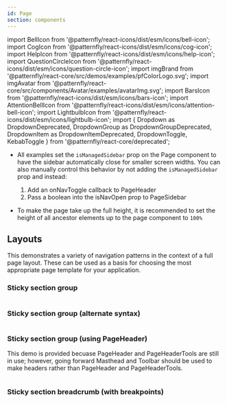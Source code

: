 ```yaml
---
id: Page
section: components
---
```


import BellIcon from '@patternfly/react-icons/dist/esm/icons/bell-icon';
import CogIcon from '@patternfly/react-icons/dist/esm/icons/cog-icon';
import HelpIcon from '@patternfly/react-icons/dist/esm/icons/help-icon';
import QuestionCircleIcon from '@patternfly/react-icons/dist/esm/icons/question-circle-icon';
import imgBrand from '@patternfly/react-core/src/demos/examples/pfColorLogo.svg';
import imgAvatar from '@patternfly/react-core/src/components/Avatar/examples/avatarImg.svg';
import BarsIcon from '@patternfly/react-icons/dist/esm/icons/bars-icon';
import AttentionBellIcon from '@patternfly/react-icons/dist/esm/icons/attention-bell-icon';
import LightbulbIcon from '@patternfly/react-icons/dist/esm/icons/lightbulb-icon';
import {
Dropdown as DropdownDeprecated,
DropdownGroup as DropdownGroupDeprecated,
DropdownItem as DropdownItemDeprecated,
DropdownToggle,
KebabToggle
} from '@patternfly/react-core/deprecated';

- All examples set the `isManagedSidebar` prop on the Page component to have the sidebar automatically close for smaller screen widths. You can also manually control this behavior by not adding the `isManagedSidebar` prop and instead:

  1. Add an onNavToggle callback to PageHeader
  2. Pass a boolean into the isNavOpen prop to PageSidebar

- To make the page take up the full height, it is recommended to set the height of all ancestor elements up to the page component to `100%`

## Layouts

This demonstrates a variety of navigation patterns in the context of a full page layout. These can be used as a basis for choosing the most appropriate page template for your application.

### Sticky section group

```ts file='./examples/Page/PageStickySectionGroup.tsx' isFullscreen

```

### Sticky section group (alternate syntax)

```ts file='./examples/Page/PageStickySectionGroupAlternate.tsx' isFullscreen

```

### Sticky section group (using PageHeader)

This demo is provided becuase PageHeader and PageHeaderTools are still in use; however, going forward Masthead and Toolbar should be used to make headers rather than PageHeader and PageHeaderTools.

```ts file='./examples/Page/PageStickySectionGroupUsingPageHeader.tsx' isFullscreen

```

### Sticky section breadcrumb (with breakpoints)

```ts file='./examples/Page/PageStickySectionBreadcrumb.tsx' isFullscreen

```
